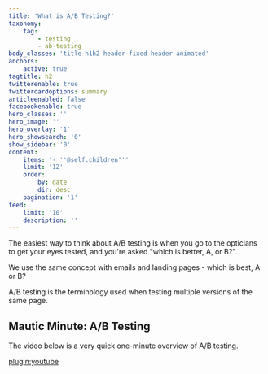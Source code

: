 ```yaml
---
title: 'What is A/B Testing?'
taxonomy:
    tag:
        - testing
        - ab-testing
body_classes: 'title-h1h2 header-fixed header-animated'
anchors:
    active: true
tagtitle: h2
twitterenable: true
twittercardoptions: summary
articleenabled: false
facebookenable: true
hero_classes: ''
hero_image: ''
hero_overlay: '1'
hero_showsearch: '0'
show_sidebar: '0'
content:
    items: '- ''@self.children'''
    limit: '12'
    order:
        by: date
        dir: desc
    pagination: '1'
feed:
    limit: '10'
    description: ''
---
```


The easiest way to think about A/B testing is when you go to the opticians to get your eyes tested, and you're asked "which is better, A, or B?".

We use the same concept with emails and landing pages - which is best, A or B?

A/B testing is the terminology used when testing multiple versions of the same page.

## Mautic Minute: A/B Testing

The video below is a very quick one-minute overview of A/B testing.

[plugin:youtube](https://www.youtube.com/watch?v=KjBf5nqY_gY)

